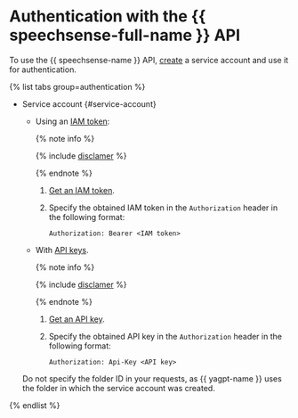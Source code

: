 # Authentication with the {{ speechsense-full-name }} API

To use the {{ speechsense-name }} API, [create](../../iam/operations/sa/create.md) a service account and use it for authentication.

{% list tabs group=authentication %}

- Service account {#service-account}

   * Using an [IAM token](../../iam/concepts/authorization/iam-token.md):

      {% note info %}

      {% include [disclamer](../../_includes/iam/iam-token-note.md) %}

      {% endnote %}

      1. [Get an IAM token](../../iam/operations/iam-token/create-for-sa.md).
      1. Specify the obtained IAM token in the `Authorization` header in the following format:

          ```
          Authorization: Bearer <IAM token>
          ```

   * With [API keys](../../iam/concepts/authorization/api-key).

      {% note info %}

      {% include [disclamer](../../_includes/iam/api-keys-disclaimer.md) %}

      {% endnote %}

      1. [Get an API key](../../iam/operations/api-key/create.md).
      1. Specify the obtained API key in the `Authorization` header in the following format:

          ```
          Authorization: Api-Key <API key>
          ```

   Do not specify the folder ID in your requests, as {{ yagpt-name }} uses the folder in which the service account was created.

{% endlist %}
